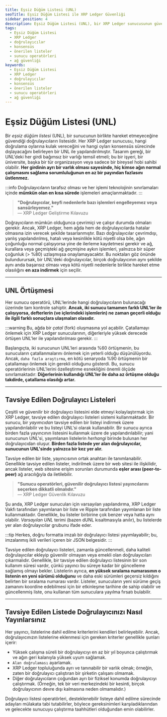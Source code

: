 ```yaml
---
title: Eşsiz Düğüm Listesi (UNL)
seoTitle: Eşsiz Düğüm Listesi ile XRP Ledger Güvenliği
sidebar_position: 4
description: Eşsiz Düğüm Listesi (UNL), bir XRP Ledger sunucusunun güvendiği doğrulayıcıları tanımlar ve konsensüs süreçleri ile sunucu operasyonlarını etkiler. Bu belge, UNLnin önemini, sunucu örtüşmeleri ile ilgili potansiyel problemleri ve doğrulayıcıları önerilen listelere dahil etmeye yönelik yönergeleri açıklamaktadır.
tags: 
  - Eşsiz Düğüm Listesi
  - XRP Ledger
  - doğrulayıcılar
  - konsensüs
  - önerilen listeler
  - sunucu operatörleri
  - ağ güvenliği
keywords: 
  - Eşsiz Düğüm Listesi
  - XRP Ledger
  - doğrulayıcılar
  - konsensüs
  - önerilen listeler
  - sunucu operatörleri
  - ağ güvenliği
---
```


# Eşsiz Düğüm Listesi (UNL)

Bir _eşsiz düğüm listesi_ (UNL), bir sunucunun birlikte hareket etmeyeceğine güvendiği doğrulayıcıların listesidir. Her XRP Ledger sunucusu, hangi doğrulama oylarına kulak vereceğini ve hangi oyları konsensüs sürecinde dışlayacağını belirleyen bir UNL ile yapılandırılmıştır. Tasarım gereği, bir UNL'deki her girdi bağımsız bir varlığı temsil etmeli; bu bir işyeri, bir üniversite, başka bir tür organizasyon veya sadece bir bireysel hobi sahibi olabilir. **Her girdinin ayrı bir varlık olması sayesinde, hiç kimse ağın normal çalışmasını sağlama sorumluluğunun en az bir payından fazlasını üstlenmez.**

:::info
Doğrulayıcıların tarafsız olması ve her işlemi teknolojinin sınırlamaları içinde **mümkün olan en kısa sürede** işlemeleri amaçlanmaktadır.
:::

> **"Doğrulayıcılar, keyfi nedenlerle bazı işlemleri engelleyemez veya sansürleyemez."**  
> — XRP Ledger Geliştirme Kılavuzu

Doğrayıcıların mümkün olduğunca çevrimiçi ve çalışır durumda olmaları gerekir. Ancak, XRP Ledger, hem ağda hem de doğrulayıcılarda hatalar olmasına izin verecek şekilde tasarlanmıştır. Bazı doğrulayıcılar çevrimdışı, yanlış yapılandırılmış, hatalı veya kesinlikle kötü niyetli olsa bile, ağın çoğunluğu normal çalışıyorsa yine de ilerleme kaydetmesi gerekir ve ağ, kurallara veya geçmişteki ağ geçmişine aykırı işlemleri, yalnızca bir süper çoğunluk (> %80) uzlaşmışsa onaylamayacaktır. Bu noktaları göz önünde bulundurursak, bir UNL'deki doğrulayıcılar, birçok doğrulayıcının aynı şekilde aynı anda başarısız olması veya kötü niyetli nedenlerle birlikte hareket etme olasılığını **en aza indirmek** için seçilir.

---

## UNL Örtüşmesi

Her sunucu operatörü, UNL'lerinde hangi doğrulayıcıların bulunacağı üzerinde tam kontrole sahiptir. **Ancak, iki sunucu tamamen farklı UNL'ler ile çalışıyorsa, defterlerin (ve içlerindeki işlemlerin) ne zaman geçerli olduğu ile ilgili farklı sonuçlara ulaşmaları olasıdır.** 

:::warning
Bu, ağda bir _çatal_ (fork) oluşmasına yol açabilir. Çatallamayı önlemek için XRP Ledger sunucularının, diğerleriyle yüksek derecede örtüşen UNL'ler ile yapılandırılması gerekir.
:::

Başlangıçta, iki sunucunun UNL'leri arasında %60 örtüşmenin, bu sunucuların çatallanmalarını önlemek için yeterli olduğu düşünülüyordu. Ancak, `daha fazla araştırma`, en kötü senaryoda %90 örtüşmenin bir çatallamayı önlemek için gerekli olduğunu gösterdi. Bu, sunucu operatörlerinin UNL'lerini özelleştirme esnekliğini önemli ölçüde sınırlamaktadır: **Diğerlerinin kullandığı UNL'ler ile daha az örtüşme olduğu takdirde, çatallama olasılığı artar.**

---

## Tavsiye Edilen Doğrulayıcı Listeleri

Çeşitli ve güvenilir bir doğrulayıcı listesini elde etmeyi kolaylaştırmak için XRP Ledger, tavsiye edilen doğrulayıcı listeleri sistemi kullanmaktadır. Bir sunucu, bir _yayımcıdan_ tavsiye edilen bir listeyi indirmek üzere yapılandırılabilir ve bu listeyi UNL'si olarak kullanabilir. Bir sunucu ayrıca birden fazla yayıncının listesini kullanmak üzere de yapılandırılabilir; yani sunucunun UNL'si, yayımlanan listelerin _herhangi_ birinde bulunan her doğrulayıcıdan oluşur. **Birden fazla listede yer alan doğrulayıcılar, sunucunun UNL'sinde yalnızca bir kez yer alır.**

Tavsiye edilen bir liste, yayıncısının ortak anahtarı ile tanımlanabilir. Genellikle tavsiye edilen listeler, indirilmek üzere bir web sitesi ile ilişkilidir, ancak listeler, web sitesine erişim sorunları durumunda **eşler arası (peer-to-peer)** ağ aracılığıyla da iletilebilir.

> **"Sunucu operatörleri, güvenilir doğrulayıcı listesi yayıncılarını seçerken dikkatli olmalıdır."**  
> — XRP Ledger Güvenlik Kılavuzu

Şu anda, XRP Ledger sunucuları için varsayılan yapılandırma, XRP Ledger Vakfı tarafından yayımlanan bir liste ve Ripple tarafından yayımlanan bir liste kullanmaktadır. Genellikle, bu listeler birbirine çok benzer veya hatta aynı olabilir. _Varsayılan UNL_ terimi (bazen dUNL kısaltmasıyla anılır), bu listelerde yer alan doğrulayıcılar grubunu ifade eder.

:::tip
Herkes, doğru formatta imzalı bir doğrulayıcı listesi yayımlayabilir; bu, imzalanmış ikili verileri içeren bir JSON belgesidir.
:::

Tavsiye edilen doğrulayıcı listeleri, zamanla güncellenmeli, daha kaliteli doğrulayıcılar ekleyip güvenilir olmayan veya emekli olan doğrulayıcıları çıkarmalıdır. Genellikle, bir tavsiye edilen doğrulayıcı listesinin bir son kullanım süresi vardır, çünkü yayıncı bu süreye kadar bir güncelleme sağlamış olmayı bekler. Listelerin ayrıca, **en yüksek sıralama numarasının o listenin en yeni sürümü olduğunu** ve daha eski sürümleri geçersiz kıldığını belirten bir sıralama numarası vardır. Listeler, sunucuların yeni sürüme geçiş zamanını koordine edebilmesi için bir etkinleşme tarihine de sahip olabilir ve güncellenmiş liste, onu kullanan tüm sunuculara yayılma fırsatı bulabilir.

---

## Tavsiye Edilen Listede Doğrulayıcınızı Nasıl Yayınlarsınız

Her yayıncı, listelerine dahil edilme kriterlerini kendileri belirleyebilir. Ancak, doğrulayıcınızın listelerine eklenmesi için gereken kriterler genellikle şunları içerir:

- Yüksek çalışma süreli bir doğrulayıcıyı en az bir yıl boyunca çalıştırmak ve ağın geri kalanıyla yüksek uyum sağlamak.
- `Alan doğrulaması` ayarlamak.
- XRP Ledger topluluğunda ayrı ve tanınabilir bir varlık olmak; örneğin, zaten bir doğrulayıcı çalıştıran bir şirketin çalışanı olmamak.
- Diğer doğrulayıcıların çoğundan ayrı bir fiziksel konumda doğrulayıcıyı çalıştırmak. (Örneğin, tek bir veri merkezindeki bir kesinti, birçok doğrulayıcının devre dışı kalmasına neden olmamalıdır.)

Doğrulayıcı listesi operatörleri, desteklenebilir listeye dahil edilme sürecinde adayları mülakata tabi tutabilirler, böylece gereksinimleri karşıladıklarından ve gelecekte sunucuyu çalıştırma taahhütleri olduğundan emin olabilirler.